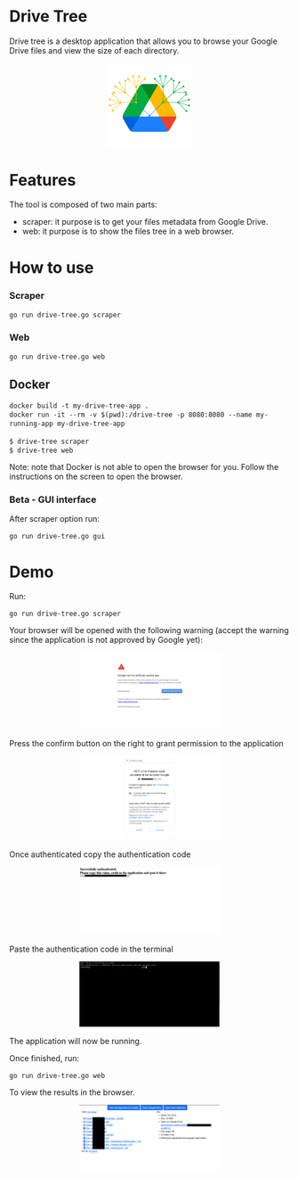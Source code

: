 # Drive Tree
Drive tree is a desktop application that allows you to browse your Google Drive files and view the size of each directory.
<p align="center">
  <img alt="Demo" src="images/GCP-drive-treesize.png" height="30%" width="30%">
</p>

# Features
The tool is composed of two main parts:
 - scraper: it purpose is to get your files metadata from Google Drive.
 - web: it purpose is to show the files tree in a web browser.

# How to use

### Scraper
```
go run drive-tree.go scraper
```

### Web
```
go run drive-tree.go web
```

## Docker
```
docker build -t my-drive-tree-app .
docker run -it --rm -v $(pwd):/drive-tree -p 8080:8080 --name my-running-app my-drive-tree-app

$ drive-tree scraper
$ drive-tree web
```

Note: note that Docker is not able to open the browser for you. Follow the instructions on the screen to open the browser.

### Beta - GUI interface
After scraper option run: 
```
go run drive-tree.go gui
```

# Demo
Run:

```
go run drive-tree.go scraper
```

Your browser will be opened with the following warning (accept the warning since the application is not approved by Google yet):

<p align="center">
  <img alt="Demo" src="images/demo-1.png" height="50%" width="50%">
</p>

Press the confirm button on the right to grant permission to the application

<p align="center">
  <img alt="Demo" src="images/demo-2.png" height="50%" width="50%">
</p>

Once authenticated copy the authentication code

<p align="center">
  <img alt="Demo" src="images/demo-3.png" height="50%" width="50%">
</p>

Paste the authentication code in the terminal

<p align="center">
  <img alt="Demo" src="images/demo-4.png" height="50%" width="50%">
</p>

The application will now be running.

Once finished, run:

```
go run drive-tree.go web
```

To view the results in the browser.

<p align="center">
  <img alt="Demo" src="images/demo-5.png" height="50%" width="50%">
</p>
